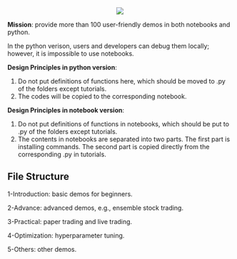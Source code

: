 <div align="center">
<img align="center" src=[https://github.com/AI4Finance-Foundation/FinRL/blob/master/figs/FinRL_Tutorials.png](https://github.com/AI4Finance-Foundation/FinRL-Meta/blob/master/figs/FinRL-Meta_Tutorials.png)>
</div>


**Mission**: provide more than 100 user-friendly demos in both notebooks and python. 

In the python verison, users and developers can debug them locally; however, it is impossible to use notebooks.


**Design Principles in python version**: 

1) Do not put definitions of functions here, which should be moved to .py of the folders except tutorials.
2) The codes will be copied to the corresponding notebook.


**Design Principles in notebook version**: 

1) Do not put definitions of functions in notebooks, which should be put to .py of the folders except tutorials.
2) The contents in notebooks are separated into two parts. The first part is installing commands. The second part is copied directly from the corresponding .py in tutorials.

## File Structure


1-Introduction: basic demos for beginners.

2-Advance: advanced demos, e.g., ensemble stock trading.

3-Practical: paper trading and live trading.

4-Optimization: hyperparameter tuning.

5-Others: other demos.



